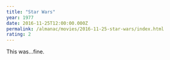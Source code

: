 ```yaml
---
title: "Star Wars"
year: 1977
date: 2016-11-25T12:00:00.000Z
permalink: /almanac/movies/2016-11-25-star-wars/index.html
rating: 2
---
```


This was...fine.